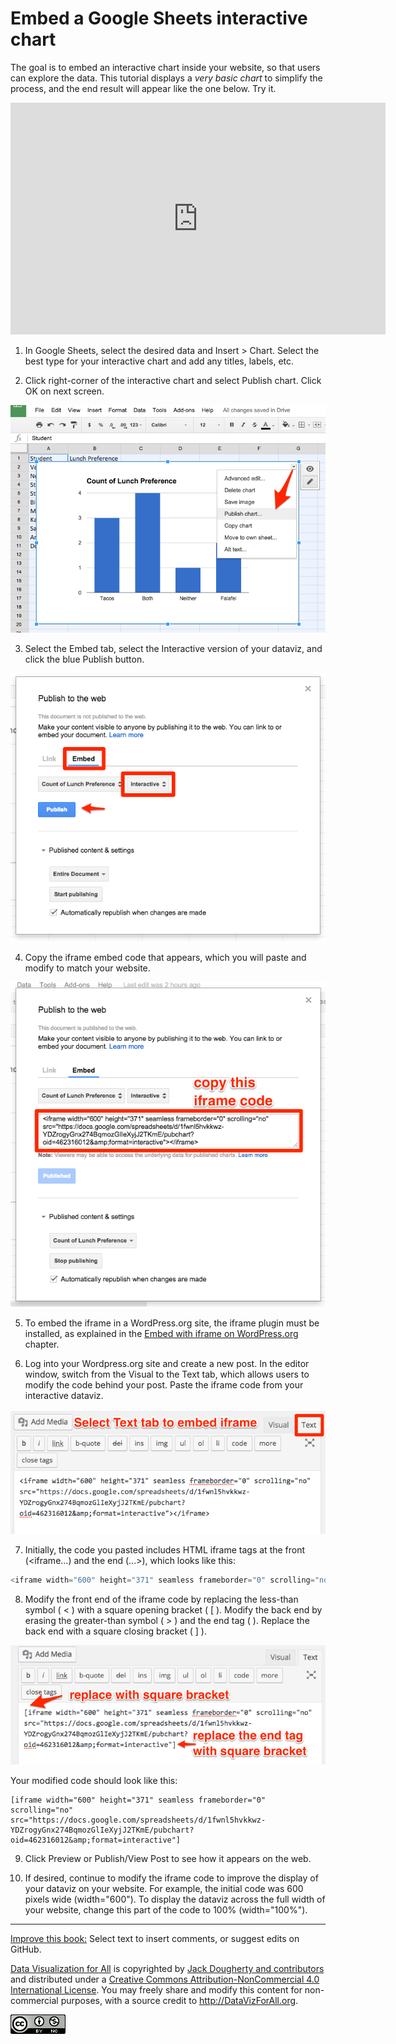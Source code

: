 # Embed a Google Sheets interactive chart

The goal is to embed an interactive chart inside your website, so that users can explore the data. This tutorial displays a *very basic chart* to simplify the process, and the end result will appear like the one below. Try it.

<iframe width="600" height="371" seamless frameborder="0" scrolling="no" src="https://docs.google.com/spreadsheets/d/1fwnl5hvkkwz-YDZrogyGnx274BqmozGlIeXyjJ2TKmE/pubchart?oid=462316012&amp;format=interactive"></iframe>

1) In Google Sheets, select the desired data and Insert > Chart. Select the best type for your interactive chart and add any titles, labels, etc.

2) Click right-corner of the interactive chart and select Publish chart. Click OK on next screen.

![](GoogleSheets-publish-chart.png)

3) Select the Embed tab, select the Interactive version of your dataviz, and click the blue Publish button.

![](GoogleSheets-embed-tab-publish-button.png)

4) Copy the iframe embed code that appears, which you will paste and modify to match your website.

![](GoogleSheets-copy-iframe-code.png)

5) To embed the iframe in a WordPress.org site, the iframe plugin must be installed, as explained in the [Embed with iframe on WordPress.org](embed/iframe-wordpress) chapter.

6) Log into your Wordpress.org site and create a new post. In the editor window, switch from the Visual to the Text tab, which allows users to modify the code behind your post. Paste the iframe code from your interactive dataviz.

![](WordPressOrg-text-tab-paste-iframe.png)

7) Initially, the code you pasted includes HTML iframe tags at the front (<iframe...) and the end (...></iframe>), which looks like this:

```javascript
<iframe width="600" height="371" seamless frameborder="0" scrolling="no" src="https://docs.google.com/spreadsheets/d/1fwnl5hvkkwz-YDZrogyGnx274BqmozGlIeXyjJ2TKmE/pubchart?oid=462316012&amp;format=interactive"></iframe>
```

8) Modify the front end of the iframe code by replacing the less-than symbol ( < ) with a square opening bracket ( [ ). Modify the back end by erasing the greater-than symbol ( > ) and the end tag ( </iframe> ). Replace the back end with a square closing bracket ( ] ).

![](WordPressOrg-replace-with-bracket.png)

Your modified code should look like this:
```
[iframe width="600" height="371" seamless frameborder="0" scrolling="no" src="https://docs.google.com/spreadsheets/d/1fwnl5hvkkwz-YDZrogyGnx274BqmozGlIeXyjJ2TKmE/pubchart?oid=462316012&amp;format=interactive"]
```

9) Click Preview or Publish/View Post to see how it appears on the web.

10) If desired, continue to modify the iframe code to improve the display of your dataviz on your website. For example, the initial code was 600 pixels wide (width="600"). To display the dataviz across the full width of your website, change this part of the code to 100% (width="100%").



---


[Improve this book:](../../gitbook/improve.md) Select text to insert comments, or suggest edits on GitHub.

[Data Visualization for All](http://datavizforall.org)
is copyrighted by [Jack Dougherty and contributors](../../introduction/who.md)
and distributed under a [Creative Commons Attribution-NonCommercial 4.0 International License](http://creativecommons.org/licenses/by-nc/4.0). You may freely share and modify this content for non-commercial purposes, with a source credit to http://DataVizForAll.org.

![Creative Commons by-nc image](../../cc-by-nc.png)
